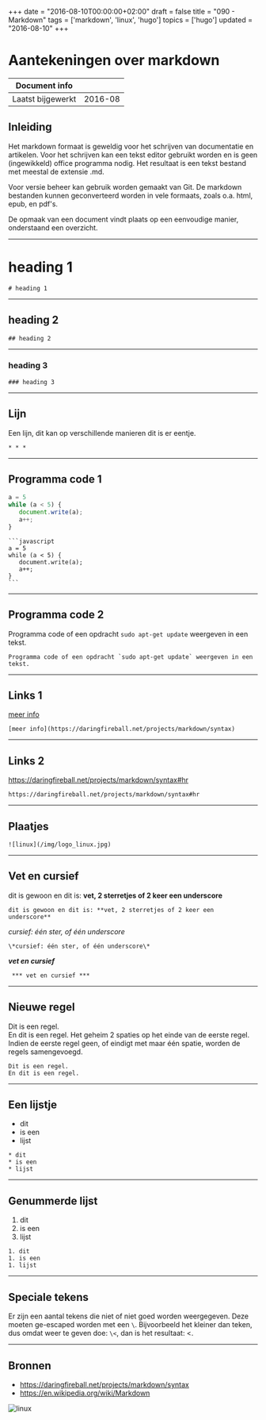 +++
date = "2016-08-10T00:00:00+02:00"
draft = false
title = "090 - Markdown"
tags = ['markdown', 'linux', 'hugo']
topics = ['hugo']
updated = "2016-08-10"
+++

# Aantekeningen over markdown 


| Document info       |             |
|---------------------|-------------|
| Laatst bijgewerkt   | 2016-08     |


## Inleiding
Het markdown formaat is geweldig voor het schrijven van documentatie en artikelen.
Voor het schrijven kan een tekst editor gebruikt worden en is geen (ingewikkeld) 
office programma nodig.
Het resultaat is een tekst bestand met meestal de extensie .md.

Voor versie beheer kan gebruik worden gemaakt van Git. De markdown bestanden 
kunnen geconverteerd worden in vele formaats, zoals o.a. html, epub, en pdf's.

De opmaak van een document vindt plaats op een eenvoudige manier, 
onderstaand een overzicht.



* * * 

# heading 1
```
# heading 1
```

* * * 

## heading 2
```
## heading 2
```

* * * 

### heading 3
```
### heading 3
```

* * * 

## Lijn

Een lijn, dit kan op verschillende manieren dit is er eentje.
```
* * * 
```

* * * 

## Programma code 1

```javascript
a = 5
while (a < 5) {
   document.write(a);
   a++;
}
```

````
```javascript
a = 5
while (a < 5) {
   document.write(a);
   a++;
}
```
````


* * * 

## Programma code 2

Programma code of een opdracht `sudo apt-get update` weergeven in een tekst.

```
Programma code of een opdracht `sudo apt-get update` weergeven in een tekst.
```


* * * 

## Links 1

[meer info](https://daringfireball.net/projects/markdown/syntax)
```
[meer info](https://daringfireball.net/projects/markdown/syntax)
```

* * * 


## Links 2

https://daringfireball.net/projects/markdown/syntax#hr

```
https://daringfireball.net/projects/markdown/syntax#hr
```


* * * 
## Plaatjes

```
![linux](/img/logo_linux.jpg)
```

* * * 

## Vet en cursief

dit is gewoon en dit is: **vet, 2 sterretjes of 2 keer een underscore**
```
dit is gewoon en dit is: **vet, 2 sterretjes of 2 keer een underscore**
```

*cursief: één ster, of één underscore*
```
\*cursief: één ster, of één underscore\*
```

***vet en cursief***
```
 *** vet en cursief ***
```


* * * 
## Nieuwe regel
Dit is een regel.  
En dit is een regel. Het geheim 2 spaties op het einde van de eerste regel. Indien de eerste regel geen, of eindigt
met maar één spatie, worden de regels samengevoegd.
```
Dit is een regel.  
En dit is een regel. 
```


* * * 
## Een lijstje

* dit 
* is een
* lijst

```
* dit 
* is een
* lijst
```


* * * 
## Genummerde lijst

1. dit
1. is een
1. lijst

```
1. dit
1. is een
1. lijst
```


* * * 
## Speciale tekens
Er zijn een aantal tekens die niet of niet goed worden weergegeven. Deze moeten
ge-escaped worden met een `\`.
Bijvoorbeeld het kleiner dan teken, dus omdat weer te geven doe: `\<`, dan is
het resultaat: \<.


* * *
## Bronnen
* https://daringfireball.net/projects/markdown/syntax
* https://en.wikipedia.org/wiki/Markdown


![linux](/img/logo_linux.jpg)

